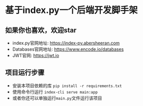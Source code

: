 # 基于index.py一个后端开发脚手架
## 如果你也喜欢，欢迎star
- index.py官网地址: https://index-py.abersheeran.com
- Databases官网地址: https://www.encode.io/databases
- JWT官网: https://jwt.io

## 项目运行步骤
- 安装本项目依赖的库
`pip install -r requirements.txt`
- 使用命令行运行
`index-cli serve main:app`
- 或者你还可以单独运行`main.py`文件运行该项目

